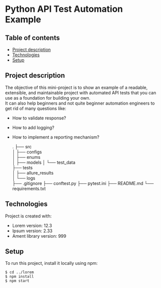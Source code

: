 # Python API Test Automation Example

## Table of contents
* [Project description](#project-description)
* [Technologies](#technologies)
* [Setup](#setup)

## Project description
The objective of this mini-project is to show an example of a readable, extensible, and maintainable project with 
automated API tests that you can use as a foundation for building your own.\
It can also help beginners and not quite beginner automation engineers to get rid of many questions like:
 * How to validate response?
 * How to add logging?
 * How to implement a reporting mechanism?


    .
    ├── src                    
    │   ├── configs          
    │   ├── enums         
    │   ├── models
    │   └── test_data   
    ├── tests                    
    │   ├── allure_results          
    │   └── logs         
    ├── .gitignore
    ├── conftest.py
    ├── pytest.ini
    ├── README.md
    └── requirements.txt

## Technologies
Project is created with:
* Lorem version: 12.3
* Ipsum version: 2.33
* Ament library version: 999
	
## Setup
To run this project, install it locally using npm:

```
$ cd ../lorem
$ npm install
$ npm start
```



